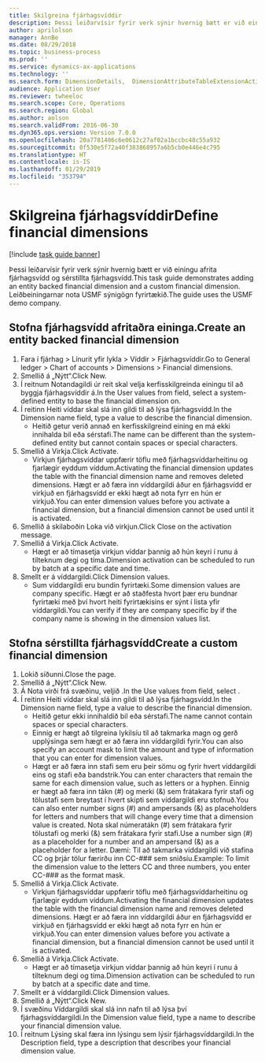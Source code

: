 ```yaml
---
title: Skilgreina fjárhagsvíddir
description: Þessi leiðarvísir fyrir verk sýnir hvernig bætt er við einingu afrita fjárhagsvídd og sérstillta fjárhagsvídd.
author: aprilolson
manager: AnnBe
ms.date: 08/29/2018
ms.topic: business-process
ms.prod: ''
ms.service: dynamics-ax-applications
ms.technology: ''
ms.search.form: DimensionDetails,  DimensionAttributeTableExtensionActivate, DimensionValueDetails
audience: Application User
ms.reviewer: twheeloc
ms.search.scope: Core, Operations
ms.search.region: Global
ms.author: aolson
ms.search.validFrom: 2016-06-30
ms.dyn365.ops.version: Version 7.0.0
ms.openlocfilehash: 20a7781486c6e0612c27af02a1bccbc48c55a932
ms.sourcegitcommit: 0f530e5f72a40f383868957a6b5cb0e446e4c795
ms.translationtype: HT
ms.contentlocale: is-IS
ms.lasthandoff: 01/29/2019
ms.locfileid: "353794"
---
```

# <a name="define-financial-dimensions"></a><span data-ttu-id="a3b7d-103">Skilgreina fjárhagsvíddir</span><span class="sxs-lookup"><span data-stu-id="a3b7d-103">Define financial dimensions</span></span>

[!include [task guide banner](../../includes/task-guide-banner.md)]

<span data-ttu-id="a3b7d-104">Þessi leiðarvísir fyrir verk sýnir hvernig bætt er við einingu afrita fjárhagsvídd og sérstillta fjárhagsvídd.</span><span class="sxs-lookup"><span data-stu-id="a3b7d-104">This task guide demonstrates adding an entity backed financial dimension and a custom financial dimension.</span></span>  <span data-ttu-id="a3b7d-105">Leiðbeiningarnar nota USMF sýnigögn fyrirtækið.</span><span class="sxs-lookup"><span data-stu-id="a3b7d-105">The guide uses the USMF demo company.</span></span>


## <a name="create-an-entity-backed-financial-dimension"></a><span data-ttu-id="a3b7d-106">Stofna fjárhagsvídd afritaðra eininga.</span><span class="sxs-lookup"><span data-stu-id="a3b7d-106">Create an entity backed financial dimension</span></span>
1. <span data-ttu-id="a3b7d-107">Fara í fjárhag > Línurit yfir lykla > Víddir > Fjárhagsvíddir.</span><span class="sxs-lookup"><span data-stu-id="a3b7d-107">Go to General ledger > Chart of accounts > Dimensions > Financial dimensions.</span></span>
2. <span data-ttu-id="a3b7d-108">Smellið á „Nýtt“.</span><span class="sxs-lookup"><span data-stu-id="a3b7d-108">Click New.</span></span>
3. <span data-ttu-id="a3b7d-109">Í reitnum Notandagildi úr reit skal velja kerfisskilgreinda einingu til að byggja fjárhagsvíddir á.</span><span class="sxs-lookup"><span data-stu-id="a3b7d-109">In the User values from field, select a system-defined entity to base the financial dimension on.</span></span> 
4. <span data-ttu-id="a3b7d-110">Í reitinn Heiti víddar skal slá inn gildi til að lýsa fjárhagsvídd.</span><span class="sxs-lookup"><span data-stu-id="a3b7d-110">In the Dimension name field, type a value to describe the financial dimension.</span></span>
    * <span data-ttu-id="a3b7d-111">Heitið getur verið annað en kerfisskilgreind eining en má ekki innihalda bil eða sérstafi.</span><span class="sxs-lookup"><span data-stu-id="a3b7d-111">The name can be different than the system-defined entity but cannot contain spaces or special characters.</span></span>  
5. <span data-ttu-id="a3b7d-112">Smellið á Virkja.</span><span class="sxs-lookup"><span data-stu-id="a3b7d-112">Click Activate.</span></span>
    * <span data-ttu-id="a3b7d-113">Virkjun fjárhagsvíddar uppfærir töflu með fjárhagsvíddarheitinu og fjarlægir eyddum víddum.</span><span class="sxs-lookup"><span data-stu-id="a3b7d-113">Activating the financial dimension updates the table with the financial dimension name and removes deleted dimensions.</span></span> <span data-ttu-id="a3b7d-114">Hægt er að færa inn víddargildi áður en fjárhagsvídd er virkjuð en fjárhagsvídd er ekki hægt að nota fyrr en hún er virkjuð.</span><span class="sxs-lookup"><span data-stu-id="a3b7d-114">You can enter dimension values before you activate a financial dimension, but a financial dimension cannot be used until it is activated.</span></span>  
6. <span data-ttu-id="a3b7d-115">Smellið á skilaboðin Loka við virkjun.</span><span class="sxs-lookup"><span data-stu-id="a3b7d-115">Click Close on the activation message.</span></span>
7. <span data-ttu-id="a3b7d-116">Smellið á Virkja.</span><span class="sxs-lookup"><span data-stu-id="a3b7d-116">Click Activate.</span></span>
    * <span data-ttu-id="a3b7d-117">Hægt er að tímasetja virkjun víddar þannig að hún keyri í runu á tilteknum degi og tíma.</span><span class="sxs-lookup"><span data-stu-id="a3b7d-117">Dimension activation can be scheduled to run by batch at a specific date and time.</span></span>  
8. <span data-ttu-id="a3b7d-118">Smellt er á víddargildi.</span><span class="sxs-lookup"><span data-stu-id="a3b7d-118">Click Dimension values.</span></span>
    * <span data-ttu-id="a3b7d-119">Sum víddargildi eru bundin fyrirtæki.</span><span class="sxs-lookup"><span data-stu-id="a3b7d-119">Some dimension values are company specific.</span></span> <span data-ttu-id="a3b7d-120">Hægt er að staðfesta hvort þær eru bundnar fyrirtæki með því hvort heiti fyrirtækisins er sýnt í lista yfir víddargildi.</span><span class="sxs-lookup"><span data-stu-id="a3b7d-120">You can verify if they are company specific by if the company name is showing in the dimension values list.</span></span>  

## <a name="create-a-custom-financial-dimension"></a><span data-ttu-id="a3b7d-121">Stofna sérstillta fjárhagsvídd</span><span class="sxs-lookup"><span data-stu-id="a3b7d-121">Create a custom financial dimension</span></span>
1. <span data-ttu-id="a3b7d-122">Lokið síðunni.</span><span class="sxs-lookup"><span data-stu-id="a3b7d-122">Close the page.</span></span>
2. <span data-ttu-id="a3b7d-123">Smellið á „Nýtt“.</span><span class="sxs-lookup"><span data-stu-id="a3b7d-123">Click New.</span></span>
3. <span data-ttu-id="a3b7d-124">Á Nota virði frá svæðinu, veljið <Custom dimension>.</span><span class="sxs-lookup"><span data-stu-id="a3b7d-124">In the Use values from field, select <Custom dimension>.</span></span>
4. <span data-ttu-id="a3b7d-125">Í reitinn Heiti víddar skal slá inn gildi til að lýsa fjárhagsvídd.</span><span class="sxs-lookup"><span data-stu-id="a3b7d-125">In the Dimension name field, type a value to describe the financial dimension.</span></span>
    * <span data-ttu-id="a3b7d-126">Heitið getur ekki innihaldið bil eða sérstafi.</span><span class="sxs-lookup"><span data-stu-id="a3b7d-126">The name cannot contain spaces or special characters.</span></span>  
    * <span data-ttu-id="a3b7d-127">Einnig er hægt að tilgreina lykilsíu til að takmarka magn og gerð upplýsinga sem hægt er að færa inn víddargildi fyrir.</span><span class="sxs-lookup"><span data-stu-id="a3b7d-127">You can also specify an account mask to limit the amount and type of information that you can enter for dimension values.</span></span>   
    * <span data-ttu-id="a3b7d-128">Hægt er að færa inn stafi sem eru þeir sömu og fyrir hvert víddargildi eins og stafi eða bandstrik.</span><span class="sxs-lookup"><span data-stu-id="a3b7d-128">You can enter characters that remain the same for each dimension value, such as letters or a hyphen.</span></span> <span data-ttu-id="a3b7d-129">Einnig er hægt að færa inn tákn (#) og merki (&) sem frátakara fyrir stafi og tölustafi sem breytast í hvert skipti sem víddargildi eru stofnuð.</span><span class="sxs-lookup"><span data-stu-id="a3b7d-129">You can also enter number signs (#) and ampersands (&) as placeholders for letters and numbers that will change every time that a dimension value is created.</span></span> <span data-ttu-id="a3b7d-130">Nota skal númeratákn (#) sem frátakara fyrir tölustafi og merki (&) sem frátakara fyrir stafi.</span><span class="sxs-lookup"><span data-stu-id="a3b7d-130">Use a number sign (#) as a placeholder for a number and an ampersand (&) as a placeholder for a letter.</span></span>  <span data-ttu-id="a3b7d-131">Dæmi: Til að takmarka víddargildi við stafina CC og þrjár tölur færirðu inn CC-### sem sniðsíu.</span><span class="sxs-lookup"><span data-stu-id="a3b7d-131">Example: To limit the dimension value to the letters CC and three numbers, you enter CC-### as the format mask.</span></span>  
5. <span data-ttu-id="a3b7d-132">Smellið á Virkja.</span><span class="sxs-lookup"><span data-stu-id="a3b7d-132">Click Activate.</span></span>
    * <span data-ttu-id="a3b7d-133">Virkjun fjárhagsvíddar uppfærir töflu með fjárhagsvíddarheitinu og fjarlægir eyddum víddum.</span><span class="sxs-lookup"><span data-stu-id="a3b7d-133">Activating the financial dimension updates the table with the financial dimension name and removes deleted dimensions.</span></span> <span data-ttu-id="a3b7d-134">Hægt er að færa inn víddargildi áður en fjárhagsvídd er virkjuð en fjárhagsvídd er ekki hægt að nota fyrr en hún er virkjuð.</span><span class="sxs-lookup"><span data-stu-id="a3b7d-134">You can enter dimension values before you activate a financial dimension, but a financial dimension cannot be used until it is activated.</span></span>  
6. <span data-ttu-id="a3b7d-135">Smellið á Virkja.</span><span class="sxs-lookup"><span data-stu-id="a3b7d-135">Click Activate.</span></span>
    * <span data-ttu-id="a3b7d-136">Hægt er að tímasetja virkjun víddar þannig að hún keyri í runu á tilteknum degi og tíma.</span><span class="sxs-lookup"><span data-stu-id="a3b7d-136">Dimension activation can be scheduled to run by batch at a specific date and time.</span></span>  
7. <span data-ttu-id="a3b7d-137">Smellt er á víddargildi.</span><span class="sxs-lookup"><span data-stu-id="a3b7d-137">Click Dimension values.</span></span>
8. <span data-ttu-id="a3b7d-138">Smellið á „Nýtt“.</span><span class="sxs-lookup"><span data-stu-id="a3b7d-138">Click New.</span></span>
9. <span data-ttu-id="a3b7d-139">Í svæðinu Víddargildi skal slá inn nafn til að lýsa því fjárhagsvíddargildi.</span><span class="sxs-lookup"><span data-stu-id="a3b7d-139">In the Dimension value field, type a name to describe your financial dimension value.</span></span>
10. <span data-ttu-id="a3b7d-140">Í reitnum Lýsing skal færa inn lýsingu sem lýsir fjárhagsvíddargildi.</span><span class="sxs-lookup"><span data-stu-id="a3b7d-140">In the Description field, type a description that describes your financial dimension value.</span></span>

